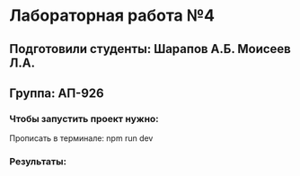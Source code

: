# Лабораторная работа №4
## Подготовили студенты: Шарапов А.Б. Моисеев Л.А.
## Группа: АП-926

### Чтобы запустить проект нужно:
Прописать в терминале: npm run dev

### Результаты:
